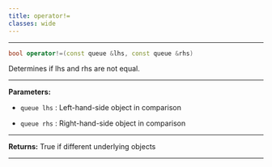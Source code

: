 ```yaml
---
title: operator!=
classes: wide
---
```



---

```cpp
bool operator!=(const queue &lhs, const queue &rhs)
```


Determines if lhs and rhs are not equal. 


---
**Parameters:**

 - `queue lhs`
: Left-hand-side object in comparison 

 - `queue rhs`
: Right-hand-side object in comparison 


---
**Returns:** True if different underlying objects 

---
